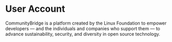 # User Account

CommunityBridge is a platform created by the Linux Foundation to empower developers — and the individuals and companies who support them — to advance sustainability, security, and diversity in open source technology.

